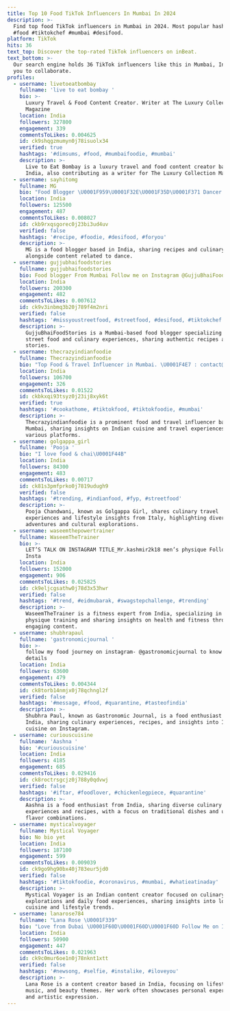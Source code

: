 ```yaml
---
title: Top 10 Food TikTok Influencers In Mumbai In 2024
description: >-
  Find top food TikTok influencers in Mumbai in 2024. Most popular hashtags:
  #food #tiktokchef #mumbai #desifood.
platform: TikTok
hits: 36
text_top: Discover the top-rated TikTok influencers on inBeat.
text_bottom: >-
  Our search engine holds 36 TikTok influencers like this in Mumbai, India for
  you to collaborate.
profiles:
  - username: livetoeatbombay
    fullname: 'live to eat bombay '
    bio: >-
      Luxury Travel & Food Content Creator. Writer at The Luxury Collection
      Magazine
    location: India
    followers: 327800
    engagement: 339
    commentsToLikes: 0.004625
    id: ck9shqgzmumyn0j78isuolx34
    verified: true
    hashtags: '#dimsums, #food, #mumbaifoodie, #mumbai'
    description: >-
      Live to Eat Bombay is a luxury travel and food content creator based in
      India, also contributing as a writer for The Luxury Collection Magazine.
  - username: sayhitomg
    fullname: MG
    bio: "Food Blogger \U0001F959\U0001F32E\U0001F35D\U0001F371 Dancer \U0001F57A\U0001F3FB Follow me on Insta for more"
    location: India
    followers: 125500
    engagement: 487
    commentsToLikes: 0.008027
    id: ckb9rxqsgorec0j23bi3ud4uv
    verified: false
    hashtags: '#recipe, #foodie, #desifood, #foryou'
    description: >-
      MG is a food blogger based in India, sharing recipes and culinary insights
      alongside content related to dance.
  - username: gujjubhaifoodstories
    fullname: gujjubhaifoodstories
    bio: Food blogger From Mumbai Follow me on Instagram @GujjuBhaiFoodStories
    location: India
    followers: 200300
    engagement: 482
    commentsToLikes: 0.007612
    id: ck9v3inbmq3b20j789f4m2nri
    verified: false
    hashtags: '#missyoustreetfood, #streetfood, #desifood, #tiktokchef'
    description: >-
      GujjuBhaiFoodStories is a Mumbai-based food blogger specializing in Indian
      street food and culinary experiences, sharing authentic recipes and food
      stories.
  - username: thecrazyindianfoodie
    fullname: Thecrazyindianfoodie
    bio: "Top Food & Travel Influencer in Mumbai. \U0001F4E7 : contact@thecrazyindianfoodie.com"
    location: India
    followers: 106700
    engagement: 326
    commentsToLikes: 0.01522
    id: ckbkxqi93tsyz0j23ij8xyk6t
    verified: true
    hashtags: '#cookathome, #tiktokfood, #tiktokfoodie, #mumbai'
    description: >-
      Thecrazyindianfoodie is a prominent food and travel influencer based in
      Mumbai, sharing insights on Indian cuisine and travel experiences across
      various platforms.
  - username: golgappa_girl
    fullname: 'Pooja '
    bio: "I love food & chai\U0001F44B"
    location: India
    followers: 84300
    engagement: 483
    commentsToLikes: 0.00717
    id: ck81s3pmfprko0j7819udugh9
    verified: false
    hashtags: '#trending, #indianfood, #fyp, #streetfood'
    description: >-
      Pooja Chandwani, known as Golgappa Girl, shares culinary travel
      experiences and lifestyle insights from Italy, highlighting diverse food
      adventures and cultural explorations.
  - username: waseemthepowertrainer
    fullname: WaseemTheTrainer
    bio: >-
      LET’S TALK ON INSTAGRAM TITLE_Mr.kashmir2k18 men’s physique Follow mY_
      Insta
    location: India
    followers: 152000
    engagement: 906
    commentsToLikes: 0.025825
    id: ck9eljcgsathw0j78d3x53hwr
    verified: false
    hashtags: '#trend, #eidmubarak, #swagstepchallenge, #trending'
    description: >-
      WaseemTheTrainer is a fitness expert from India, specializing in men's
      physique training and sharing insights on health and fitness through
      engaging content.
  - username: shubhrapaul
    fullname: 'gastronomicjournal '
    bio: >-
      follow my food journey on instagram- @gastronomicjournal to know all the
      details
    location: India
    followers: 63600
    engagement: 479
    commentsToLikes: 0.004344
    id: ck8torb14nmjx0j78qchngl2f
    verified: false
    hashtags: '#message, #food, #quarantine, #tasteofindia'
    description: >-
      Shubhra Paul, known as Gastronomic Journal, is a food enthusiast based in
      India, sharing culinary experiences, recipes, and insights into Indian
      cuisine on Instagram.
  - username: curiouscuisine
    fullname: 'Aashna '
    bio: '#curiouscuisine'
    location: India
    followers: 4185
    engagement: 685
    commentsToLikes: 0.029416
    id: ck8roctrsgcjz0j788y0qdvwj
    verified: false
    hashtags: '#iftar, #foodlover, #chickenlegpiece, #quarantine'
    description: >-
      Aashna is a food enthusiast from India, sharing diverse culinary
      experiences and recipes, with a focus on traditional dishes and unique
      flavor combinations.
  - username: mysticalvoyager
    fullname: Mystical Voyager
    bio: No bio yet
    location: India
    followers: 187100
    engagement: 599
    commentsToLikes: 0.009039
    id: ck9go9hg90bx40j783eur5jd0
    verified: false
    hashtags: '#tiktokfoodie, #coronavirus, #mumbai, #whatieatinaday'
    description: >-
      Mystical Voyager is an Indian content creator focused on culinary
      explorations and daily food experiences, sharing insights into local
      cuisine and lifestyle trends.
  - username: lanarose784
    fullname: "Lana Rose \U0001F339"
    bio: "Love from Dubai \U0001F60D\U0001F60D\U0001F60D Follow Me on Instagram guys \U0001F64F You looking Beautiful to❤️"
    location: India
    followers: 50900
    engagement: 447
    commentsToLikes: 0.021963
    id: ck9c0mur6oe1n0j78nknt1xtt
    verified: false
    hashtags: '#newsong, #selfie, #instalike, #iloveyou'
    description: >-
      Lana Rose is a content creator based in India, focusing on lifestyle,
      music, and beauty themes. Her work often showcases personal experiences
      and artistic expression.
---
```


